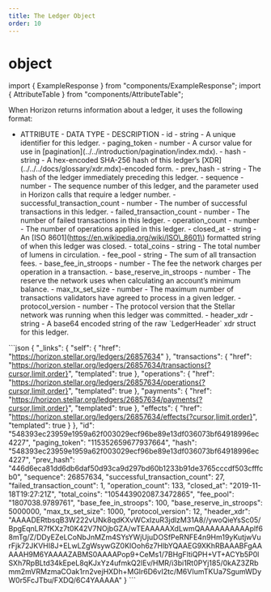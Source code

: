 ```yaml
---
title: The Ledger Object
order: 10
---
```


# object

import { ExampleResponse } from "components/ExampleResponse"; import { AttributeTable } from "components/AttributeTable";

When Horizon returns information about a ledger, it uses the following format:

 - ATTRIBUTE - DATA TYPE - DESCRIPTION - id - string - A unique identifier for this ledger. - paging\_token - number - A cursor value for use in \[pagination\]\(../../introduction/pagination/index.mdx\). - hash - string - A hex-encoded SHA-256 hash of this ledger’s \[XDR\]\(../../../docs/glossary/xdr.mdx\)-encoded form. - prev\_hash - string - The hash of the ledger immediately preceding this ledger. - sequence - number - The sequence number of this ledger, and the parameter used in Horizon calls that require a ledger number. - successful\_transaction\_count - number - The number of successful transactions in this ledger. - failed\_transaction\_count - number - The number of failed transactions in this ledger. - operation\_count - number - The number of operations applied in this ledger. - closed\_at - string - An \[ISO 8601\]\(https://en.wikipedia.org/wiki/ISO\_8601\) formatted string of when this ledger was closed. - total\_coins - string - The total number of lumens in circulation. - fee\_pool - string - The sum of all transaction fees. - base\_fee\_in\_stroops - number - The fee the network charges per operation in a transaction. - base\_reserve\_in\_stroops - number - The reserve the network uses when calculating an account’s minimum balance. - max\_tx\_set\_size - number - The maximum number of transactions validators have agreed to process in a given ledger. - protocol\_version - number - The protocol version that the Stellar network was running when this ledger was committed. - header\_xdr - string - A base64 encoded string of the raw \`LedgerHeader\` xdr struct for this ledger.

 \`\`\`json { "\_links": { "self": { "href": "https://horizon.stellar.org/ledgers/26857634" }, "transactions": { "href": "https://horizon.stellar.org/ledgers/26857634/transactions{?cursor,limit,order}", "templated": true }, "operations": { "href": "https://horizon.stellar.org/ledgers/26857634/operations{?cursor,limit,order}", "templated": true }, "payments": { "href": "https://horizon.stellar.org/ledgers/26857634/payments{?cursor,limit,order}", "templated": true }, "effects": { "href": "https://horizon.stellar.org/ledgers/26857634/effects{?cursor,limit,order}", "templated": true } }, "id": "548393ec23959e1959a62f003029ecf96be89e13df036073bf64918996ec4227", "paging\_token": "115352659677937664", "hash": "548393ec23959e1959a62f003029ecf96be89e13df036073bf64918996ec4227", "prev\_hash": "446d6eca81dd6db6daf50d93ca9d297bd60b1233b91de3765cccdf503cfffcb0", "sequence": 26857634, "successful\_transaction\_count": 27, "failed\_transaction\_count": 1, "operation\_count": 133, "closed\_at": "2019-11-18T19:27:21Z", "total\_coins": "105443902087.3472865", "fee\_pool": "1807038.9789761", "base\_fee\_in\_stroops": 100, "base\_reserve\_in\_stroops": 5000000, "max\_tx\_set\_size": 1000, "protocol\_version": 12, "header\_xdr": "AAAADERtbsqB3W222vUNk8qdKXvWCxIzuR3jdlzM31A8//ywoQieYsSc05/BpgEqnLR7fKXz7t0K42V7NOjbGZA/wTEAAAAAXdLwmQAAAAAAAAAAplf68mTg/Z/DDyEZeLCoNbJnMZm4SYsYWjUjuDOSfPeRNFE4n9Hm19yKutjwVurFjk72JKVHI8J+ELwLZgWsywGZ0KIOoh6z7HlbYQAAEG9XKhRBAAABFgAAAAAH9M6YAAAAZABMS0AAAAPop9+CeMs1/7BHgFltiQPH+VT+ACYb5P0lSXh7RpBLtd34kEpeL8qKJxYz4ufmkQ2lEv/HMR/i3bi1Rt0PYj185/0kAZ3ZRbmm2mVRMzmaCOak1rn2vejHXDh+MGlr6D6vI2tc/M6VIumTKUa7SgumWDyW0r5FcJTbu/FXDQ/6C4YAAAAA" } \`\`\`

